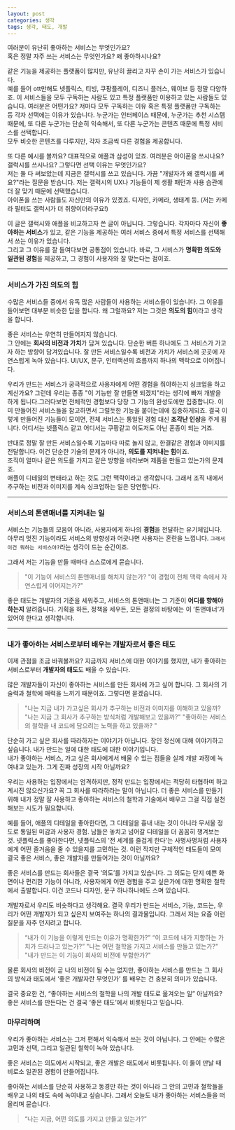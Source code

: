 ```yaml
---
layout: post
categories: 생각
tags: 생각, 태도, 개발
---
```


여러분이 유난히 좋아하는 서비스는 무엇인가요?   
혹은 정말 자주 쓰는 서비스는 무엇인가요? 왜 좋아하시나요?    

같은 기능을 제공하는 플랫폼이 많지만, 유난히 끌리고 자꾸 손이 가는 서비스가 있습니다.    
예를 들어 ott만해도 넷플릭스, 티빙, 쿠팡플레이, 디즈니 플러스, 웨이브 등 정말 다양하죠. 
이 서비스들을 모두 구독하는 사람도 있고 특정 플랫폼만 이용하고 있는 사람들도 있습니다. 여러분은 어떤가요? 
저마다 모두 구독하는 이유 혹은 특정 플랫폼만 구독하는 등 각자 선택에는 이유가 있습니다. 
누군가는 인터페이스 때문에, 누군가는 추천 시스템 때문에, 또 다른 누군가는 단순히 익숙해서, 또 다른 누군가는 콘텐츠 때문에 특정 서비스를 선택합니다.    
모두 비슷한 콘텐츠를 다루지만, 각자 조금씩 다른 경험을 제공합니다.   

또 다른 예시를 볼까요? 대표적으로 애플과 삼성이 있죠. 
여러분은 아이폰을 쓰시나요? 갤럭시를 쓰시나요? 그렇다면 선택 이유는 무엇인가요?    
저는 둘 다 써보았는데 지금은 갤럭시를 쓰고 있습니다. 가끔 "개발자가 왜 갤럭시를 써요?"라는 질문을 받습니다. 
저는 갤럭시의 UX나 기능들이 제 생활 패턴과 사용 습관에 더 잘 맞기 때문에 선택했습니다.    
아이폰을 쓰는 사람들도 자신만의 이유가 있겠죠. 디자인, 카메라, 생태계 등. (저는 카메라 필터도 갤럭시가 더 취향이더라구요!)    

이 글은 갤럭시와 애플을 비교하고자 쓴 글이 아닙니다. 
그렇습니다. 각자마다 자신이 **좋아하는 서비스**가 있고, 같은 기능을 제공하는 여러 서비스 중에서 특정 서비스를 선택해서 쓰는 이유가 있습니다.    
그리고 그 이유를 잘 들여다보면 공통점이 있습니다. 바로, 그 서비스가 **명확한 의도와 일관된 경험**을 제공하고, 그 경험이 사용자와 잘 맞는다는 점이죠. 

---

### 서비스가 가진 의도의 힘 

수많은 서비스들 중에서 유독 많은 사람들이 사용하는 서비스들이 있습니다. 
그 이유를 들어보면 대부분 비슷한 답을 합니다. 왜 그럴까요? 저는 그것은 **의도의 힘**이라고 생각을 합니다.    

좋은 서비스는 우연히 만들어지지 않습니다.    
그 안에는 **회사의 비전과 가치**가 담겨 있습니다. 단순한 버튼 하나에도 그 서비스가 가고자 하는 방향이 담겨있습니다. 
잘 만든 서비스일수록 비전과 가치가 서비스에 곳곳에 자연스럽게 녹아 있습니다. UI/UX, 문구, 인터랙션의 흐름까지 하나의 맥락으로 이어집니다. 

우리가 만드는 서비스가 궁극적으로 사용자에게 어떤 경험을 줘야하는지 싱크업을 하고 계신가요? 
그런데 우리는 종종  "이 기능만 잘 만들면 되겠지"라는 생각에 빠져 개발을 하게 됩니다.그러다보면 전체적인 경험보다 당장 그 기능의 완성도에만 집중합니다. 이미 만들어진 서비스들을 참고하면서 그럴듯한 기능을 붙이는데에 집중하게되죠. 
결국 이렇게 만들어진 기능들이 모이면, 전체 서비스는 통일된 경험 대신 **조각난 인상**을 주게 됩니다. 어디서는 넷플릭스 같고 어디서는 쿠팡같고 이도저도 아닌 혼종이 되는 거죠.    

반대로 정말 잘 만든 서비스일수록 기능마다 따로 놀지 않고, 한결같은 경험과 이미지를 전달합니다. 이건 단순한 기술의 문제가 아니라, **의도를 지켜내는 힘**이죠.   
조직이 얼마나 같은 의도를 가지고 같은 방향을 바라보며 제품을 만들고 있는가의 문제죠.    
애플이 디테일의 변태라고 하는 것도 그런 맥락이라고 생각합니다. 그래서 조직 내에서 추구하는 비전과 이미지를 계속 싱크업하는 일은 당연합니다. 

--- 

### 서비스의 톤앤매너를 지켜내는 일 

서비스는 기능들의 모음이 아니라, 사용자에게 하나의 **경험**을 전달하는 유기체입니다. 아무리 멋진 기능이라도 서비스의 방향성과 어긋나면 사용자는 혼란을 느낍니다. `그래서 이건 뭐하는 서비스야?`라는 생각이 드는 순간이죠.

그래서 저는 기능을 만들 때마다 스스로에게 묻습니다. 

> "이 기능이 서비스의 톤앤매너를 해치지 않는가? 
> "이 경험이 전체 맥락 속에서 자연스럽게 이어지는가?" 

좋은 태도는 개발자의 기준을 세워주고, 서비스의 톤앤매너는 그 기준이 **어디를 향해야 하는지** 알려줍니다. 
기획을 하든, 정책을 세우든, 모든 결정의 바탕에는 이 ‘톤앤매너’가 있어야 한다고 생각합니다.

---

### 내가 좋아하는 서비스로부터 배우는 개발자로서 좋은 태도 

이제 관점을 조금 바꿔볼까요? 
지금까지 서비스에 대한 이야기를 했지만, 내가 좋아하는 서비스로부터 **개발자의 태도**도 배울 수 있습니다.  

많은 개발자들이 자신이 좋아하는 서비스를 만든 회사에 가고 싶어 합니다. 그 회사의 기술력과 철학에 매력을 느끼기 때문이죠. 그렇다면 묻겠습니다. 

> "나는 지금 내가 가고싶은 회사가 추구하는 비전과 이미지를 이해하고 있을까? 
> "나는 지금 그 회사가 추구하는 방식처럼 개발해보고 있을까?" 
> "좋아하는 서비스의 철학을 내 코드에 담으려는 노력을 하고 있을까? "

단순히 가고 싶은 회사를 따라하자는 이야기가 아닙니다. 장인 정신에 대해 이야기하고 싶습니다. 내가 만드는 일에 대한 태도에 대한 이야기입니다.  
내가 좋아하는 서비스, 가고 싶은 회사에게서 배울 수 있는 점들을 실제 개발 과정에 녹여내고 있는가. 그게 진짜 성장의 시작 아닐까요? 

우리는 사용하는 입장에서는 엄격하지만, 정작 만드는 입장에서는 적당히 타협하며 하고 계시진 않으신가요? 
꼭 그 회사를 따라하라는 말이 아닙니다. 더 좋은 서비스를 만들기 위해 내가 정말 잘 사용하고 좋아하는 서비스의 철학과 기술에서 배우고 그걸 직접 실천해보는 시도가 필요합니다. 

예를 들어, 애플의 디테일을 좋아한다면, 그 디테일을 흉내 내는 것이 아니라 무서울 정도로 통일된 미감과 사용자 경험. 남들은 놓치고 넘어갈 디테일을 더 꼼꼼히 챙겨보는 것. 
넷플릭스를 좋아한다면, 넷플릭스의 '전 세계를 즐겁게 한다'는 사명사명처럼 사용자에게 어떤 즐거움을 줄 수 있을지를 고민하는 것. 
이런 작지만 구체적인 태도들이 모여 결국 좋은 서비스, 좋은 개발자를 만들어가는 것이 아닐까요? 

좋은 서비스를 만드는 회사들은 결국 ‘의도’를 가지고 있습니다.
그 의도는 단지 예쁜 화면이나 편리한 기능이 아니라, 사용자에게 어떤 경험을 주고 싶은가에 대한 명확한 철학에서 출발합니다.
이건 코드나 디자인, 문구 하나하나에도 스며 있습니다.

개발자로서 우리도 비슷하다고 생각해요. 결국 우리가 만드는 서비스, 기능, 코드는, 우리가 어떤 개발자가 되고 싶은지 보여주는 하나의 결과물입니다.
그래서 저는 요즘 이런 질문을 자주 던지려고 합니다. 

> “내가 이 기능을 이렇게 만드는 이유가 명확한가?”
> “이 코드에 내가 지향하는 가치가 드러나고 있는가?”
> "나는 어떤 철학을 가지고 서비스를 만들고 있는가?" 
> "내가 만드는 이 기능이 회사의 비전에 부합한가?"

물론 회사의 비전이 곧 나의 비전이 될 수는 없지만, 좋아하는 서비스를 만드는 그 회사의 방식과 태도에서 ‘좋은 개발자란 무엇인가’ 를 배우는 건 충분히 의미가 있습니다.

결국 중요한 건, “좋아하는 서비스의 철학을 나의 개발 태도로 옮겨오는 일” 아닐까요?
좋은 서비스를 만든다는 건 결국 ‘좋은 태도’에서 비롯된다고 믿습니다.

### 마무리하며

우리가 좋아하는 서비스는 그저 편해서 익숙해서 쓰는 것이 아닙니다. 그 안에는 수많은 고민과 선택, 그리고 일관된 철학이 녹아 있습니다. 


좋은 서비스는 의도에서 시작되고, 좋은 개발은 태도에서 비롯됩니다. 이 둘이 만날 때 비로소 일관된 경험이 만들어집니다.


좋아하는 서비스를 단순히 사용하고 동경만 하는 것이 아니라 그 안의 고민과 철학들을 배우고 나의 태도 속에 녹여내고 싶습니다. 
그래서 오늘도 내가 좋아하는 서비스들을 떠올리며 묻습니다.

> “나는 지금, 어떤 의도를 가지고 만들고 있는가?”
